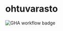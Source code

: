 # ohtuvarasto

![GHA workflow badge](https://github.com/oheinonen/ohtuvarasto/workflows/CI/badge.svg)
